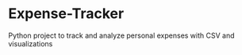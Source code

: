 # Expense-Tracker
Python project to track and analyze personal expenses with CSV and visualizations
